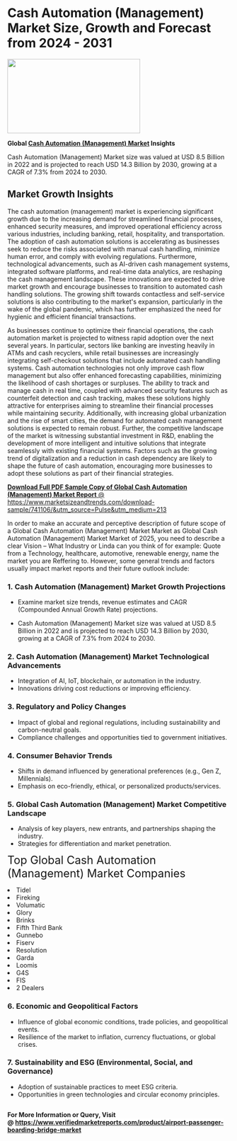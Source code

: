 <H1>Cash Automation (Management) Market Size, Growth and Forecast from 2024 - 2031</H1><img class="aligncenter size-medium wp-image-584254" src="https://thirdeyenews.in/wp-content/uploads/2024/09/Global-Market-Research-300x168.jpeg" alt="" width="300" height="168" /><p><strong>Global&nbsp;<a href="https://www.marketsizeandtrends.com/download-sample/741106/&amp;utm_source=Pulse&amp;utm_medium=213">Cash Automation (Management) Market</a> Insights</strong></p><p>Cash Automation (Management) Market size was valued at USD 8.5 Billion in 2022 and is projected to reach USD 14.3 Billion by 2030, growing at a CAGR of 7.3% from 2024 to 2030.</p><p><h2>Market Growth Insights</h2> <p>The cash automation (management) market is experiencing significant growth due to the increasing demand for streamlined financial processes, enhanced security measures, and improved operational efficiency across various industries, including banking, retail, hospitality, and transportation. The adoption of cash automation solutions is accelerating as businesses seek to reduce the risks associated with manual cash handling, minimize human error, and comply with evolving regulations. Furthermore, technological advancements, such as AI-driven cash management systems, integrated software platforms, and real-time data analytics, are reshaping the cash management landscape. These innovations are expected to drive market growth and encourage businesses to transition to automated cash handling solutions. The growing shift towards contactless and self-service solutions is also contributing to the market's expansion, particularly in the wake of the global pandemic, which has further emphasized the need for hygienic and efficient financial transactions.</p> <p><a href="#"></a></p> <p>As businesses continue to optimize their financial operations, the cash automation market is projected to witness rapid adoption over the next several years. In particular, sectors like banking are investing heavily in ATMs and cash recyclers, while retail businesses are increasingly integrating self-checkout solutions that include automated cash handling systems. Cash automation technologies not only improve cash flow management but also offer enhanced forecasting capabilities, minimizing the likelihood of cash shortages or surpluses. The ability to track and manage cash in real time, coupled with advanced security features such as counterfeit detection and cash tracking, makes these solutions highly attractive for enterprises aiming to streamline their financial processes while maintaining security. Additionally, with increasing global urbanization and the rise of smart cities, the demand for automated cash management solutions is expected to remain robust. Further, the competitive landscape of the market is witnessing substantial investment in R&D, enabling the development of more intelligent and intuitive solutions that integrate seamlessly with existing financial systems. Factors such as the growing trend of digitalization and a reduction in cash dependency are likely to shape the future of cash automation, encouraging more businesses to adopt these solutions as part of their financial strategies.</p> <p><a href="#"></p><p><span class=""><strong>Download Full PDF Sample Copy of Global Cash Automation (Management) Market Report</strong> @ <a href="https://www.marketsizeandtrends.com/download-sample/741106/&amp;utm_source=Pulse&amp;utm_medium=213" target="_blank">https://www.marketsizeandtrends.com/download-sample/741106/&amp;utm_source=Pulse&amp;utm_medium=213</a></span></p><p>In order to make an accurate and perceptive description of future scope of a Global&nbsp;Cash Automation (Management) Market Market as Global&nbsp;Cash Automation (Management) Market Market of 2025, you need to describe a clear Vision &ndash; What Industry or Linda can you think of for example: Quote from a Technology, healthcare, automotive, renewable energy, name the market you are Reffering to. However, some general trends and factors usually impact market reports and their future outlook include:</p><h3>1.&nbsp;<strong>Cash Automation (Management) Market Growth Projections</strong></h3><ul><li>Examine market size trends, revenue estimates and CAGR (Compounded Annual Growth Rate) projections.</li><li><p>Cash Automation (Management) Market size was valued at USD 8.5 Billion in 2022 and is projected to reach USD 14.3 Billion by 2030, growing at a CAGR of 7.3% from 2024 to 2030.</p></li></ul><h3>2.&nbsp;<strong>Cash Automation (Management) Market Technological Advancements</strong></h3><ul><li>Integration of AI, IoT, blockchain, or automation in the industry.</li><li>Innovations driving cost reductions or improving efficiency.</li></ul><h3>3.&nbsp;<strong>Regulatory and Policy Changes</strong></h3><ul><li>Impact of global and regional regulations, including sustainability and carbon-neutral goals.</li><li>Compliance challenges and opportunities tied to government initiatives.</li></ul><h3>4.&nbsp;<strong>Consumer Behavior Trends</strong></h3><ul><li>Shifts in demand influenced by generational preferences (e.g., Gen Z, Millennials).</li><li>Emphasis on eco-friendly, ethical, or personalized products/services.</li></ul><h3>5.&nbsp;<strong>Global Cash Automation (Management) Market Competitive Landscape</strong></h3><ul><li>Analysis of key players, new entrants, and partnerships shaping the industry.</li><li>Strategies for differentiation and market penetration.</li></ul><p data-pm-slice="1 1 []"><span style="color: inherit; font-family: inherit; font-size: 25px;">Top Global Cash Automation (Management) Market Companies</span></p><div class="" data-test-id=""><p><li>Tidel</li><li> Fireking</li><li> Volumatic</li><li> Glory</li><li> Brinks</li><li> Fifth Third Bank</li><li> Gunnebo</li><li> Fiserv</li><li> Resolution</li><li> Garda</li><li> Loomis</li><li> G4S</li><li> FIS</li><li> 2 Dealers</li></p></div><h3>6.&nbsp;<strong>Economic and Geopolitical Factors</strong></h3><ul><li>Influence of global economic conditions, trade policies, and geopolitical events.</li><li>Resilience of the market to inflation, currency fluctuations, or global crises.</li></ul><h3>7.&nbsp;<strong>Sustainability and ESG (Environmental, Social, and Governance)</strong></h3><ul><li>Adoption of sustainable practices to meet ESG criteria.</li><li>Opportunities in green technologies and circular economy principles.</li></ul><h2><strong style="font-size: 14px;">For More Information or Query, Visit @&nbsp;</strong><a style="background-color: #ffffff; font-size: 14px;" href="https://www.marketsizeandtrends.com/report/cash-automation-management-market/" target="_blank">https://www.verifiedmarketreports.com/product/airport-passenger-boarding-bridge-market</a></h2>
